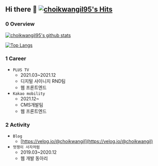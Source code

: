 ## Hi there 👋 [![choikwangil95's Hits](https://hits.seeyoufarm.com/api/count/incr/badge.svg?url=https%3A%2F%2Fgithub.com%2Fchoikwangil95&count_bg=%2379C83D&title_bg=%23555555&icon=&icon_color=%23E7E7E7&title=hits&edge_flat=false)](https://hits.seeyoufarm.com)

### 0 Overview
[![choikwangil95's github stats](https://github-readme-stats.vercel.app/api?username=choikwangil95)](https://github.com/anuraghazra/github-readme-stats)

[![Top Langs](https://github-readme-stats.vercel.app/api/top-langs/?username=choikwangil95&layout=compact)](https://github.com/anuraghazra/github-readme-stats)

### 1 Career
- `PLUS TV` 
  - 2021.03~2021.12
  - 디지털 사이니지 RND팀
  - 웹 프론트엔드
- `Kakao mobility` 
  - 2021.12~
  - CMS개발팀
  - 웹 프론트엔드

### 2 Activity
- `Blog`
  - [https://velog.io/@choikwangil](https://velog.io/@choikwangil)
- `멋쟁이 사자처럼`
  - 2019.03~2020.12
  - 웹 개발 동아리
